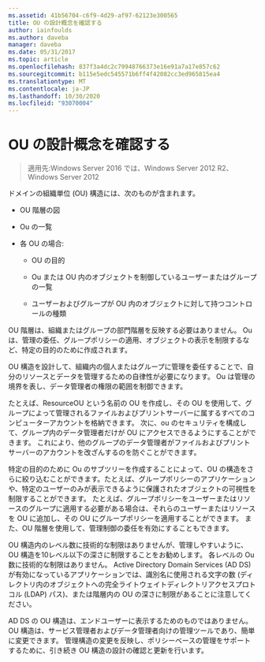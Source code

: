 ```yaml
---
ms.assetid: 41b56704-c6f9-4d29-af97-62123e300565
title: OU の設計概念を確認する
author: iainfoulds
ms.author: daveba
manager: daveba
ms.date: 05/31/2017
ms.topic: article
ms.openlocfilehash: 837f3a4dc2c79948766373e16e91a7a17e857c62
ms.sourcegitcommit: b115e5edc545571b6ff4f42082cc3ed965815ea4
ms.translationtype: MT
ms.contentlocale: ja-JP
ms.lasthandoff: 10/30/2020
ms.locfileid: "93070004"
---
```

# <a name="reviewing-ou-design-concepts"></a>OU の設計概念を確認する

>適用先:Windows Server 2016 では、Windows Server 2012 R2、Windows Server 2012

ドメインの組織単位 (OU) 構造には、次のものが含まれます。

-   OU 階層の図

-   Ou の一覧

-   各 OU の場合:

    -   OU の目的

    -   Ou または OU 内のオブジェクトを制御しているユーザーまたはグループの一覧

    -   ユーザーおよびグループが OU 内のオブジェクトに対して持つコントロールの種類

OU 階層は、組織またはグループの部門階層を反映する必要はありません。 Ou は、管理の委任、グループポリシーの適用、オブジェクトの表示を制限するなど、特定の目的のために作成されます。

OU 構造を設計して、組織内の個人またはグループに管理を委任することで、自分のリソースとデータを管理するための自律性が必要になります。 Ou は管理の境界を表し、データ管理者の権限の範囲を制御できます。

たとえば、ResourceOU という名前の OU を作成し、その OU を使用して、グループによって管理されるファイルおよびプリントサーバーに属するすべてのコンピューターアカウントを格納できます。 次に、ou のセキュリティを構成して、グループ内のデータ管理者だけが OU にアクセスできるようにすることができます。 これにより、他のグループのデータ管理者がファイルおよびプリントサーバーのアカウントを改ざんするのを防ぐことができます。

特定の目的のために Ou のサブツリーを作成することによって、OU の構造をさらに絞り込むことができます。たとえば、グループポリシーのアプリケーションや、特定のユーザーのみが表示できるように保護されたオブジェクトの可視性を制限することができます。 たとえば、グループポリシーをユーザーまたはリソースのグループに適用する必要がある場合は、それらのユーザーまたはリソースを OU に追加し、その OU にグループポリシーを適用することができます。 また、OU 階層を使用して、管理制御の委任を有効にすることもできます。

OU 構造内のレベル数に技術的な制限はありませんが、管理しやすいように、OU 構造を10レベル以下の深さに制限することをお勧めします。 各レベルの Ou 数に技術的な制限はありません。 Active Directory Domain Services (AD DS) が有効になっているアプリケーションでは、識別名に使用される文字の数 (ディレクトリ内のオブジェクトへの完全ライトウェイトディレクトリアクセスプロトコル (LDAP) パス)、または階層内の OU の深さに制限があることに注意してください。

AD DS の OU 構造は、エンドユーザーに表示するためのものではありません。 OU 構造は、サービス管理者およびデータ管理者向けの管理ツールであり、簡単に変更できます。 管理構造の変更を反映し、ポリシーベースの管理をサポートするために、引き続き OU 構造の設計の確認と更新を行います。



